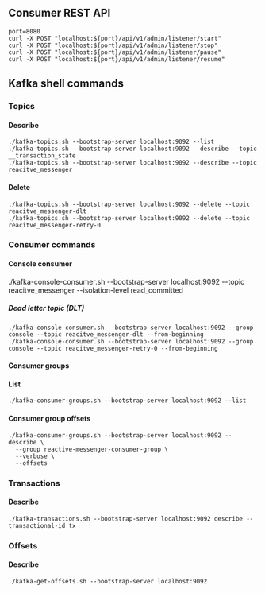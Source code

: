 ## Consumer REST API
```shell
port=8080
curl -X POST "localhost:${port}/api/v1/admin/listener/start"
curl -X POST "localhost:${port}/api/v1/admin/listener/stop"
curl -X POST "localhost:${port}/api/v1/admin/listener/pause"
curl -X POST "localhost:${port}/api/v1/admin/listener/resume"
```
## Kafka shell commands
### Topics
#### Describe
```shell
./kafka-topics.sh --bootstrap-server localhost:9092 --list
./kafka-topics.sh --bootstrap-server localhost:9092 --describe --topic __transaction_state
./kafka-topics.sh --bootstrap-server localhost:9092 --describe --topic reacitve_messenger
```
#### Delete
```shell
./kafka-topics.sh --bootstrap-server localhost:9092 --delete --topic reacitve_messenger-dlt 
./kafka-topics.sh --bootstrap-server localhost:9092 --delete --topic reacitve_messenger-retry-0
```
### Consumer commands
#### Console consumer
./kafka-console-consumer.sh --bootstrap-server localhost:9092 --topic reacitve_messenger --isolation-level read_committed
##### Dead letter topic (DLT)
```shell
./kafka-console-consumer.sh --bootstrap-server localhost:9092 --group console --topic reacitve_messenger-dlt --from-beginning
./kafka-console-consumer.sh --bootstrap-server localhost:9092 --group console --topic reacitve_messenger-retry-0 --from-beginning
```
#### Consumer groups
#### List
```shell
./kafka-consumer-groups.sh --bootstrap-server localhost:9092 --list
```
#### Consumer group offsets
```shell
./kafka-consumer-groups.sh --bootstrap-server localhost:9092 --describe \
  --group reactive-messenger-consumer-group \
  --verbose \
  --offsets
```
### Transactions
#### Describe
```shell
./kafka-transactions.sh --bootstrap-server localhost:9092 describe --transactional-id tx
```
### Offsets
#### Describe
```shell
./kafka-get-offsets.sh --bootstrap-server localhost:9092
```
